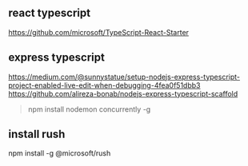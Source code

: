 ## react typescript
https://github.com/microsoft/TypeScript-React-Starter

## express typescript
https://medium.com/@sunnystatue/setup-nodejs-express-typescript-project-enabled-live-edit-when-debugging-4fea0f51dbb3
https://github.com/alireza-bonab/nodejs-express-typescript-scaffold
> npm install nodemon concurrently -g

## install rush
npm install -g @microsoft/rush